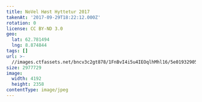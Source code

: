```yaml
---
title: NoVel Høst Hyttetur 2017
takenAt: '2017-09-29T18:22:12.000Z'
rotation: 0
license: CC BY-ND 3.0
geo:
  lat: 62.781494
  lng: 8.874844
tags: []
url: >-
  //images.ctfassets.net/bncv3c2gt878/1FnBvI4i5u4IEOqlhMhl16/5e01932905057ec51efde085a84e8d5e/novel-hst-hyttetur-2017_36727305274_o
size: 2977729
image:
  width: 4192
  height: 2358
contentType: image/jpeg
---
```


